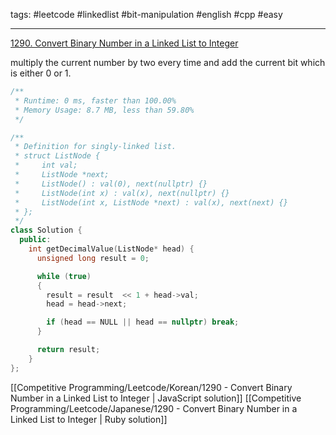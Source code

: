 tags: #leetcode #linkedlist #bit-manipulation #english #cpp #easy

<hr />

[1290. Convert Binary Number in a Linked List to Integer](https://leetcode.com/problems/convert-binary-number-in-a-linked-list-to-integer/)

multiply the current number by two every time and add the current bit which is either 0 or 1.

```cpp
/**
 * Runtime: 0 ms, faster than 100.00% 
 * Memory Usage: 8.7 MB, less than 59.80%
 */

/**
 * Definition for singly-linked list.
 * struct ListNode {
 *     int val;
 *     ListNode *next;
 *     ListNode() : val(0), next(nullptr) {}
 *     ListNode(int x) : val(x), next(nullptr) {}
 *     ListNode(int x, ListNode *next) : val(x), next(next) {}
 * };
 */
class Solution {
  public:
    int getDecimalValue(ListNode* head) {
      unsigned long result = 0;

      while (true)
      {
        result = result  << 1 + head->val;
        head = head->next;

        if (head == NULL || head == nullptr) break;
      }

      return result;
    }
};
```

[[Competitive Programming/Leetcode/Korean/1290 - Convert Binary Number in a Linked List to Integer | JavaScript solution]]
[[Competitive Programming/Leetcode/Japanese/1290 - Convert Binary Number in a Linked List to Integer | Ruby solution]]